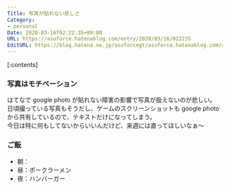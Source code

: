 ```yaml
---
Title: 写真が貼れない悲しさ
Category:
- personal
Date: 2020-03-16T02:22:35+09:00
URL: https://asuforce.hatenablog.com/entry/2020/03/16/022235
EditURL: https://blog.hatena.ne.jp/asuforcegt/asuforce.hatenablog.com/atom/entry/26006613535892023
---
```


[:contents]

###  写真はモチベーション

はてなで google photo が貼れない障害の影響で写真が扱えないのが悲しい。  
日頃撮っている写真もそうだし、ゲームのスクリーンショットも google photo から共有しているので、テキストだけになってしまう。  
今日は特に何もしてないからいいんだけど、来週には直ってほしいなぁ～

### ご飯

- 朝：
- 昼：ポークラーメン
- 夜：ハンバーガー
